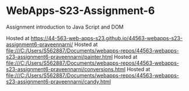 
# WebApps-S23-Assignment-6
Assignment introduction to Java Script and DOM

Hosted at <https://44-563-web-apps-s23.github.io/44563-webapps-s23-assignment6-praveennarni/>
Hosted at <file:///C:/Users/S562887/Documents/webapps-repos/44563-webapps-s23-assignment6-praveennarni/painter.html>
Hosted at <file:///C:/Users/S562887/Documents/webapps-repos/44563-webapps-s23-assignment6-praveennarni/conversions.html>
Hosted at <file:///C:/Users/S562887/Documents/webapps-repos/44563-webapps-s23-assignment6-praveennarni/candy.html>

